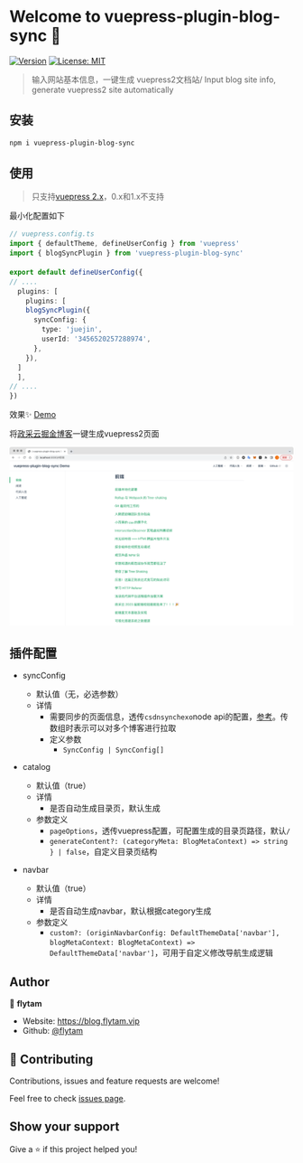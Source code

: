 # Welcome to vuepress-plugin-blog-sync 👋
[![Version](https://img.shields.io/npm/v/vuepress-plugin-blog-sync.svg)](https://www.npmjs.com/package/vuepress-plugin-blog-sync)
[![License: MIT](https://img.shields.io/badge/License-MIT-yellow.svg)](#)

> 输入网站基本信息，一键生成 vuepress2文档站/ Input blog site info, generate vuepress2 site automatically


## 安装
```bash
npm i vuepress-plugin-blog-sync
```

## 使用
> 只支持[vuepress 2.x](https://v2.vuepress.vuejs.org/)，0.x和1.x不支持

最小化配置如下

```ts
// vuepress.config.ts
import { defaultTheme, defineUserConfig } from 'vuepress'
import { blogSyncPlugin } from 'vuepress-plugin-blog-sync'

export default defineUserConfig({
// ....
  plugins: [
    plugins: [
    blogSyncPlugin({
      syncConfig: {
        type: 'juejin',
        userId: '3456520257288974',
      },
    }),
  ]
  ],
// ....
})
```

效果✨ [Demo](https://blog.flytam.vip/vuepress-plugin-blog-sync)

将[政采云掘金博客](https://juejin.cn/user/3456520257288974/posts)一键生成vuepress2页面

![效果](assets/img.png)

## 插件配置

- syncConfig
  - 默认值（无，必选参数）
  - 详情
    - 需要同步的页面信息，透传`csdnsynchexo`node api的配置，[参考](https://github.com/flytam/CsdnSyncHexo#%E6%94%AF%E6%8C%81%E5%B9%B3%E5%8F%B0)。传数组时表示可以对多个博客进行拉取
    - 定义参数
      - `SyncConfig | SyncConfig[]`


- catalog
  - 默认值（true）
  - 详情
    - 是否自动生成目录页，默认生成
  - 参数定义
    - `pageOptions`，透传vuepress配置，可配置生成的目录页路径，默认`/`
    - `generateContent?: (categoryMeta: BlogMetaContext) => string
  } | false`，自定义目录页结构

- navbar
  - 默认值（true）
  - 详情
    - 是否自动生成navbar，默认根据category生成
  - 参数定义
    - `custom?: (originNavbarConfig: DefaultThemeData['navbar'], blogMetaContext: BlogMetaContext) => DefaultThemeData['navbar']`，可用于自定义修改导航生成逻辑

## Author

👤 **flytam**

* Website: https://blog.flytam.vip
* Github: [@flytam](https://github.com/flytam)

## 🤝 Contributing

Contributions, issues and feature requests are welcome!

Feel free to check [issues page](https://github.com/flytam/vuepress-plugin-blog-sync/issues). 

## Show your support

Give a ⭐️ if this project helped you!